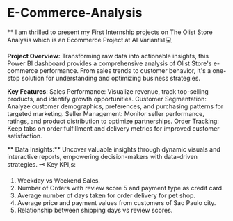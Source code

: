 # E-Commerce-Analysis

** I am thrilled to present my First Internship projects on The Olist Store Analysis which is an Ecommerce Project at AI Variant📊💻

 **Project Overview:**
Transforming raw data into actionable insights, this Power BI dashboard provides a comprehensive analysis of Olist Store's e-commerce performance. From sales trends to customer behavior, it's a one-stop solution for understanding and optimizing business strategies.

 **Key Features**:
Sales Performance: Visualize revenue, track top-selling products, and identify growth opportunities.
Customer Segmentation: Analyze customer demographics, preferences, and purchasing patterns for targeted marketing.
Seller Management: Monitor seller performance, ratings, and product distribution to optimize partnerships.
Order Tracking: Keep tabs on order fulfillment and delivery metrics for improved customer satisfaction.

** Data Insights:**
Uncover valuable insights through dynamic visuals and interactive reports, empowering decision-makers with data-driven strategies.
🗝 Key KPI,s:
1. Weekday vs Weekend Sales.
2. Number of Orders with review score 5 and payment type as credit card.
3. Average number of days taken for order delivery for pet shop.
4. Average price and payment values from customers of Sao Paulo city.
5. Relationship between shipping days vs review scores.




